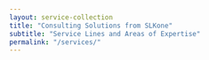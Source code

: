 ```yaml
---
layout: service-collection
title: "Consulting Solutions from SLKone"
subtitle: "Service Lines and Areas of Expertise"
permalink: "/services/"
---
```

